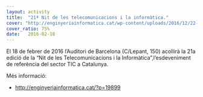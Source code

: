 ```yaml
---
layout: activity
title:  "21ª Nit de les telecomunicacions i la informàtica."
cover: "http://enginyeriainformatica.cat/wp-content/uploads/2016/12/22-nit-telecos-i-informatics-BASIC.jpg"
cover_ratio: 75%
date:   2016-02-18
---
```


El 18 de febrer de 2016 l’Auditori de Barcelona (C/Lepant, 150) acollirà la 21a edició de la “Nit de les Telecomunicacions i la Informàtica”,l’esdeveniment de referència del sector TIC a Catalunya.

Més informació:

- http://enginyeriainformatica.cat/?p=19899
